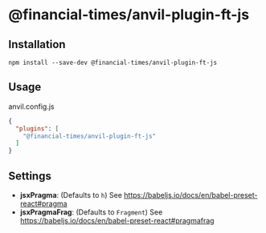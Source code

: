 # @financial-times/anvil-plugin-ft-js

## Installation

```
npm install --save-dev @financial-times/anvil-plugin-ft-js
```

## Usage

anvil.config.js

```json
{
  "plugins": [
    "@financial-times/anvil-plugin-ft-js"
  ]
}
```

## Settings

- **jsxPragma**: (Defaults to `h`) See https://babeljs.io/docs/en/babel-preset-react#pragma
- **jsxPragmaFrag**: (Defaults to `Fragment`) See https://babeljs.io/docs/en/babel-preset-react#pragmafrag
